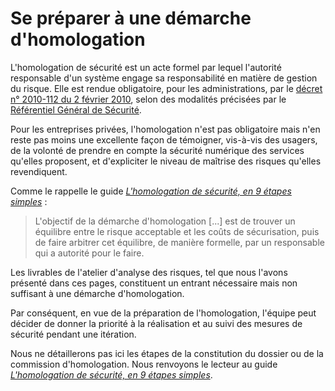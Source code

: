 # Se préparer à une démarche d'homologation

L'homologation de sécurité est un acte formel par lequel l'autorité responsable d'un système engage sa responsabilité en matière de gestion du risque. Elle est rendue obligatoire, pour les administrations, par le [décret n° 2010-112 du 2 février 2010](https://www.legifrance.gouv.fr/affichTexte.do?cidTexte=JORFTEXT000021779444&categorieLien=id), selon des modalités précisées par le [Référentiel Général de Sécurité](https://www.ssi.gouv.fr/administration/reglementation/confiance-numerique/le-referentiel-general-de-securite-rgs/liste-des-documents-constitutifs-du-rgs-v-2-0/).

Pour les entreprises privées, l'homologation n'est pas obligatoire mais n'en reste pas moins une excellente façon de témoigner, vis-à-vis des usagers, de la volonté de prendre en compte la sécurité numérique des services qu'elles proposent, et d'expliciter le niveau de maîtrise des risques qu'elles revendiquent.

Comme le rappelle le guide [_L'homologation de sécurité, en 9 étapes simples_](https://www.ssi.gouv.fr/actualite/lhomologation-en-9-etapes-simples-nouvelle-publication-de-lanssi/) :

> L'objectif de la démarche d'homologation \[...\] est de trouver un équilibre entre le risque acceptable et les coûts de sécurisation, puis de faire arbitrer cet équilibre, de manière formelle, par un responsable qui a autorité pour le faire.

Les livrables de l'atelier d'analyse des risques, tel que nous l'avons présenté dans ces pages, constituent un entrant nécessaire mais non suffisant à une démarche d'homologation.

Par conséquent, en vue de la préparation de l'homologation, l'équipe peut décider de donner la priorité à la réalisation et au suivi des mesures de sécurité pendant une itération.

Nous ne détaillerons pas ici les étapes de la constitution du dossier ou de la commission d'homologation. Nous renvoyons le lecteur au guide [_L'homologation de sécurité, en 9 étapes simples_](https://www.ssi.gouv.fr/actualite/lhomologation-en-9-etapes-simples-nouvelle-publication-de-lanssi/).

